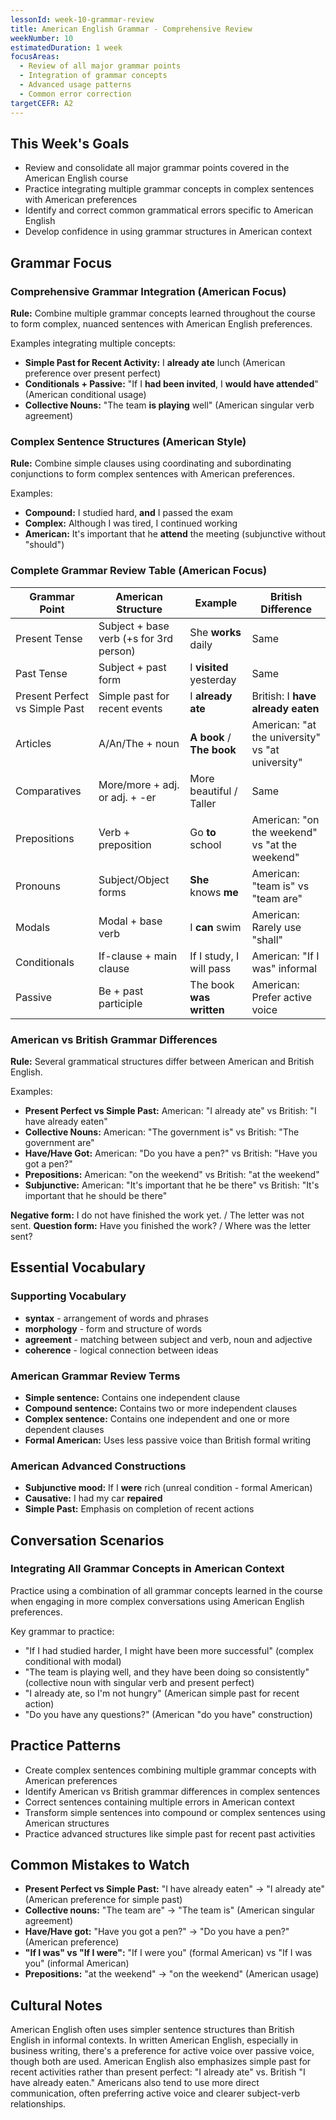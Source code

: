 ```yaml
---
lessonId: week-10-grammar-review
title: American English Grammar - Comprehensive Review
weekNumber: 10
estimatedDuration: 1 week
focusAreas:
  - Review of all major grammar points
  - Integration of grammar concepts
  - Advanced usage patterns
  - Common error correction
targetCEFR: A2
---
```


## This Week's Goals

- Review and consolidate all major grammar points covered in the American English course
- Practice integrating multiple grammar concepts in complex sentences with American preferences
- Identify and correct common grammatical errors specific to American English
- Develop confidence in using grammar structures in American context

## Grammar Focus

### Comprehensive Grammar Integration (American Focus)

**Rule:** Combine multiple grammar concepts learned throughout the course to form complex, nuanced sentences with American English preferences.

Examples integrating multiple concepts:
- **Simple Past for Recent Activity:** I **already ate** lunch (American preference over present perfect)
- **Conditionals + Passive:** "If I **had been invited**, I **would have attended**" (American conditional usage)
- **Collective Nouns:** "The team **is playing** well" (American singular verb agreement)

### Complex Sentence Structures (American Style)

**Rule:** Combine simple clauses using coordinating and subordinating conjunctions to form complex sentences with American preferences.

Examples:
- **Compound:** I studied hard, **and** I passed the exam
- **Complex:** Although I was tired, I continued working
- **American:** It's important that he **attend** the meeting (subjunctive without "should")

### Complete Grammar Review Table (American Focus)

| Grammar Point | American Structure | Example | British Difference |
|---------------|-------------------|---------|-------------------|
| Present Tense | Subject + base verb (+s for 3rd person) | She **works** daily | Same |
| Past Tense | Subject + past form | I **visited** yesterday | Same |
| Present Perfect vs Simple Past | Simple past for recent events | I **already ate** | British: I **have already eaten** |
| Articles | A/An/The + noun | **A book** / **The book** | American: "at the university" vs "at university" |
| Comparatives | More/more + adj. or adj. + -er | More beautiful / Taller | Same |
| Prepositions | Verb + preposition | Go **to** school | American: "on the weekend" vs "at the weekend" |
| Pronouns | Subject/Object forms | **She** knows **me** | American: "team is" vs "team are" |
| Modals | Modal + base verb | I **can** swim | American: Rarely use "shall" |
| Conditionals | If-clause + main clause | If I study, I will pass | American: "If I was" informal |
| Passive | Be + past participle | The book **was written** | American: Prefer active voice |

### American vs British Grammar Differences

**Rule:** Several grammatical structures differ between American and British English.

Examples:
- **Present Perfect vs Simple Past:** American: "I already ate" vs British: "I have already eaten"
- **Collective Nouns:** American: "The government is" vs British: "The government are"
- **Have/Have Got:** American: "Do you have a pen?" vs British: "Have you got a pen?"
- **Prepositions:** American: "on the weekend" vs British: "at the weekend"
- **Subjunctive:** American: "It's important that he be there" vs British: "It's important that he should be there"

**Negative form:** I do not have finished the work yet. / The letter was not sent.
**Question form:** Have you finished the work? / Where was the letter sent?

## Essential Vocabulary

### Supporting Vocabulary
- **syntax** - arrangement of words and phrases
- **morphology** - form and structure of words
- **agreement** - matching between subject and verb, noun and adjective
- **coherence** - logical connection between ideas

### American Grammar Review Terms
- **Simple sentence:** Contains one independent clause
- **Compound sentence:** Contains two or more independent clauses
- **Complex sentence:** Contains one independent and one or more dependent clauses
- **Formal American:** Uses less passive voice than British formal writing

### American Advanced Constructions
- **Subjunctive mood:** If I **were** rich (unreal condition - formal American)
- **Causative:** I had my car **repaired**
- **Simple Past:** Emphasis on completion of recent actions

## Conversation Scenarios

### Integrating All Grammar Concepts in American Context

Practice using a combination of all grammar concepts learned in the course when engaging in more complex conversations using American English preferences.

Key grammar to practice:
- "If I had studied harder, I might have been more successful" (complex conditional with modal)
- "The team is playing well, and they have been doing so consistently" (collective noun with singular verb and present perfect)
- "I already ate, so I'm not hungry" (American simple past for recent action)
- "Do you have any questions?" (American "do you have" construction)

## Practice Patterns

- Create complex sentences combining multiple grammar concepts with American preferences
- Identify American vs British grammar differences in complex sentences
- Correct sentences containing multiple errors in American context
- Transform simple sentences into compound or complex sentences using American structures
- Practice advanced structures like simple past for recent past activities

## Common Mistakes to Watch

- **Present Perfect vs Simple Past:** "I have already eaten" → "I already ate" (American preference for simple past)
- **Collective nouns:** "The team are" → "The team is" (American singular agreement)
- **Have/Have got:** "Have you got a pen?" → "Do you have a pen?" (American preference)
- **"If I was" vs "If I were":** "If I were you" (formal American) vs "If I was you" (informal American)
- **Prepositions:** "at the weekend" → "on the weekend" (American usage)

## Cultural Notes

American English often uses simpler sentence structures than British English in informal contexts. In written American English, especially in business writing, there's a preference for active voice over passive voice, though both are used. American English also emphasizes simple past for recent activities rather than present perfect: "I already ate" vs. British "I have already eaten." Americans also tend to use more direct communication, often preferring active voice and clearer subject-verb relationships.